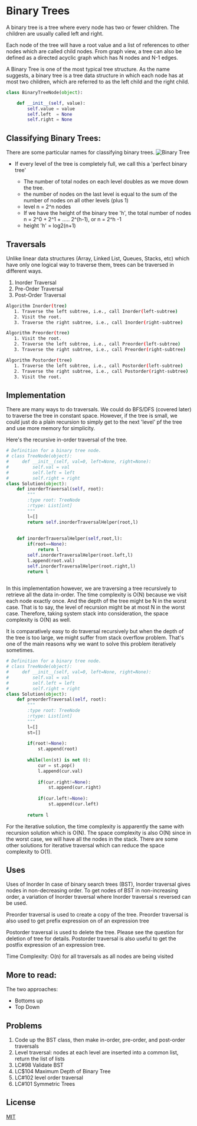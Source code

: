 # Binary Trees 
A binary tree is a tree where every node has two or fewer children. The children are usually called left and right.

Each node of the tree will have a root value and a list of references to other nodes which are called child nodes. From graph view, a tree can also be defined as a directed acyclic graph which has N nodes and N-1 edges.

A Binary Tree is one of the most typical tree structure. As the name suggests, a binary tree is a tree data structure in which each node has at most two children, which are referred to as the left child and the right child.

```python
class BinaryTreeNode(object):

    def __init__(self, value):
        self.value = value
        self.left  = None
        self.right = None
```

## Classifying Binary Trees:
There are some particular names for classifying binary trees.
![Binary Tree](https://i1.faceprep.in/Companies-1/binary%20tree%20-%20types.png)

* If every level of the tree is completely full, we call this a 'perfect binary tree'

   * The number of total nodes on each level doubles as we move down the tree.
   * the number of nodes on the last level is equal to the sum of the number of nodes on all other levels (plus 1)
   * level n = 2^n nodes 
   * If we have the height of the binary tree 'h', the total number of nodes n = 2^0 + 2^1 + ..... 2^(h-1), or n = 2^h -1
   * height 'h' = log2(n+1)

## Traversals

Unlike linear data structures (Array, Linked List, Queues, Stacks, etc) which have only one logical way to traverse them, trees can be traversed in different ways.

1. Inorder Traversal 
2. Pre-Order Traversal
3. Post-Order Traversal



```bash
Algorithm Inorder(tree)
   1. Traverse the left subtree, i.e., call Inorder(left-subtree)
   2. Visit the root.
   3. Traverse the right subtree, i.e., call Inorder(right-subtree)

Algorithm Preorder(tree)
   1. Visit the root.
   2. Traverse the left subtree, i.e., call Preorder(left-subtree)
   3. Traverse the right subtree, i.e., call Preorder(right-subtree) 

Algorithm Postorder(tree)
   1. Traverse the left subtree, i.e., call Postorder(left-subtree)
   2. Traverse the right subtree, i.e., call Postorder(right-subtree)
   3. Visit the root.
```

## Implementation

There are many ways to do traversals. We could do BFS/DFS (covered later) to traverse the tree in constant space. However, if the tree is small, we could just do a plain recursion to simply get to the next 'level' pf the tree and use more memory for simplicity. 


Here's the recursive in-order traversal of the tree.
```python
# Definition for a binary tree node.
# class TreeNode(object):
#     def __init__(self, val=0, left=None, right=None):
#         self.val = val
#         self.left = left
#         self.right = right
class Solution(object):
    def inorderTraversal(self, root):
        """
        :type root: TreeNode
        :rtype: List[int]
        """
        l=[]
        return self.inorderTraversalHelper(root,l)
        
        
    def inorderTraversalHelper(self,root,l):
        if(root==None):
            return l
        self.inorderTraversalHelper(root.left,l)
        l.append(root.val)
        self.inorderTraversalHelper(root.right,l)
        return l
        
```
In this implementation however, we are traversing a tree recursively to retrieve all the data in-order. The time complexity is O(N) because we visit each node exactly once. And the depth of the tree might be N in the worst case. That is to say, the level of recursion might be at most N in the worst case. Therefore, taking system stack into consideration, the space complexity is O(N) as well. 

It is comparatively easy to do traversal recursively but when the depth of the tree is too large, we might suffer from stack overflow problem. That's one of the main reasons why we want to solve this problem iteratively sometimes.


```python
# Definition for a binary tree node.
# class TreeNode(object):
#     def __init__(self, val=0, left=None, right=None):
#         self.val = val
#         self.left = left
#         self.right = right
class Solution(object):
    def preorderTraversal(self, root):
        """
        :type root: TreeNode
        :rtype: List[int]
        """
        l=[]
        st=[]
        
        if(root!=None):
            st.append(root)
        
        while(len(st) is not 0):
            cur = st.pop()
            l.append(cur.val)
            
            if(cur.right!=None):
                st.append(cur.right)
            
            if(cur.left!=None):
                st.append(cur.left)
            
        return l
```

For the iterative solution, the time complexity is apparently the same with recursion solution which is O(N). The space complexity is also O(N) since in the worst case, we will have all the nodes in the stack. There are some other solutions for iterative traversal which can reduce the space complexity to O(1).

## Uses
Uses of Inorder
In case of binary search trees (BST), Inorder traversal gives nodes in non-decreasing order. To get nodes of BST in non-increasing order, a variation of Inorder traversal where Inorder traversal s reversed can be used.

Preorder traversal is used to create a copy of the tree. Preorder traversal is also used to get prefix expression on of an expression tree

Postorder traversal is used to delete the tree. Please see the question for deletion of tree for details. Postorder traversal is also useful to get the postfix expression of an expression tree.

Time Complexity: O(n) for all traversals as all nodes are being visited

## More to read:
The two approaches:
* Bottoms up
* Top Down 

## Problems
1) Code up the BST class, then make in-order, pre-order, and post-order traversals
2) Level traversal: nodes at each level are inserted into a common list, return the list of lists
3) LC#98 Validate BST 
4) LC$104 Maximum Depth of Binary Tree
4) LC#102 level order traversal
5) LC#101 Symmetric Trees

## License
[MIT](https://choosealicense.com/licenses/mit/)
